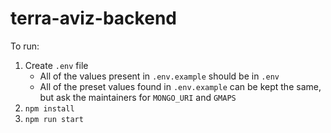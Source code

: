 # terra-aviz-backend

To run:

1. Create `.env` file
   - All of the values present in `.env.example` should be in `.env`
   - All of the preset values found in `.env.example` can be kept the same, but ask the maintainers for `MONGO_URI` and `GMAPS`
2. `npm install`
3. `npm run start`

